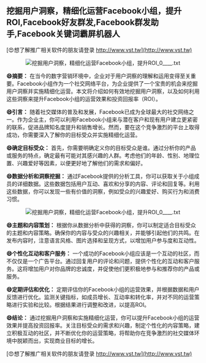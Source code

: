## **挖掘用户洞察，精细化运营Facebook小组，提升ROI,Facebook好友群发,Facebook群发助手,Facebook关键词霸屏机器人**

[😍想了解推广相关软件的朋友请登录 http://www.vst.tw](http://www.vst.tw)

 <center><img src="https://vst.tw/MP4/tuiguang/png/7.png" alt="挖掘用户洞察，精细化运营Facebook小组，提升ROI_0____.txt"></center>

**😄摘要：**
在当今的数字营销环境中，企业对于用户洞察的理解和运用变得至关重要。Facebook小组作为一个社交网络平台，为企业提供了一个宝贵的机会来挖掘用户洞察并实施精细化运营。本文将介绍如何有效地挖掘用户洞察，以及如何利用这些洞察来提升Facebook小组的运营效果和投资回报率（ROI）。

**😄引言：**
随着社交媒体的普及和发展，Facebook已成为全球最大的社交网络之一。作为企业主，你可以利用Facebook小组来与潜在客户和现有用户建立更紧密的联系，促进品牌知名度提升和销售增长。然而，要在这个竞争激烈的平台上取得成功，你需要深入了解你的目标受众并实施精细化运营。

**😄确定目标受众：**
首先，你需要明确定义你的目标受众是谁。通过分析你的产品或服务的特点，确定最有可能对其感兴趣的人群。考虑他们的年龄、性别、地理位置、兴趣爱好等因素，以便更好地了解他们的需求和偏好。

**😄数据分析和洞察挖掘：**
通过Facebook提供的分析工具，你可以获取关于小组成员的详细数据。这些数据包括用户互动、喜欢和分享的内容、评论和回复等。利用这些数据，你可以发现一些有价值的洞察，例如受众的兴趣爱好、购买行为和消费习惯。

 <center><img src="https://vst.tw/MP4/tuiguang/png/7.png" alt="挖掘用户洞察，精细化运营Facebook小组，提升ROI_0____.txt"></center>

**😄主题和内容策划：**
根据你从数据分析中获得的洞察，你可以制定适合目标受众的主题和内容策略。确保你的内容与受众的兴趣相关，并能够引起他们的共鸣。在发布内容时，注意语言风格、图片选择和呈现方式，以增加用户参与度和互动性。

**😄个性化互动和客户服务：**
一个成功的Facebook小组应该是一个互动的社区，而不仅仅是一个广告平台。通过回复用户的评论和问题，提供个性化的互动和客户服务。这将增加用户对你品牌的忠诚度，并促使他们更积极地参与和推荐你的产品或服务。

**😄定期评估和优化：**
定期评估你的Facebook小组的运营效果，并根据数据和用户反馈进行优化。监测关键指标，如成员增长、互动率和转化率，并对不同的运营策略进行实验和比较。根据结果进行调整和改进，以提高ROI。

**😄结论：**
通过挖掘用户洞察和实施精细化运营，你可以提升Facebook小组的运营效果并提高投资回报率。关注目标受众的需求和兴趣，制定个性化的内容策略，建立积极互动的社区，并不断优化你的运营策略，将帮助你在竞争激烈的社交媒体环境中脱颖而出，实现商业目标的增长。

[😍想了解推广相关软件的朋友请登录 http://www.vst.tw](http://www.vst.tw)



